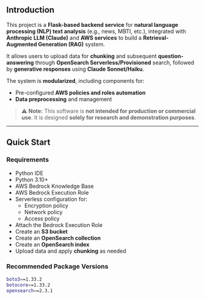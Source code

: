 ## Introduction

This project is a **Flask-based backend service** for **natural language processing (NLP) text analysis** (e.g., news, MBTI, etc.), integrated with **Anthropic LLM (Claude)** and **AWS services** to build a **Retrieval-Augmented Generation (RAG)** system.  

It allows users to upload data for **chunking** and subsequent **question-answering** through **OpenSearch Serverless/Provisioned** search, followed by **generative responses** using **Claude Sonnet/Haiku**.  

The system is **modularized**, including components for:
- Pre-configured **AWS policies and roles automation**  
- **Data preprocessing** and management  

> ⚠️ **Note:** This software is **not intended for production or commercial use**. It is designed **solely for research and demonstration purposes**.

---

## Quick Start

### Requirements
- Python IDE  
- Python 3.10+  
- AWS Bedrock Knowledge Base  
- AWS Bedrock Execution Role  
- Serverless configuration for:
  - Encryption policy  
  - Network policy  
  - Access policy  
- Attach the Bedrock Execution Role  
- Create an **S3 bucket**  
- Create an **OpenSearch collection**  
- Create an **OpenSearch index**  
- Upload data and apply **chunking** as needed  

### Recommended Package Versions
```bash
boto3==1.33.2
botocore==1.33.2
opensearch==2.3.1
```
